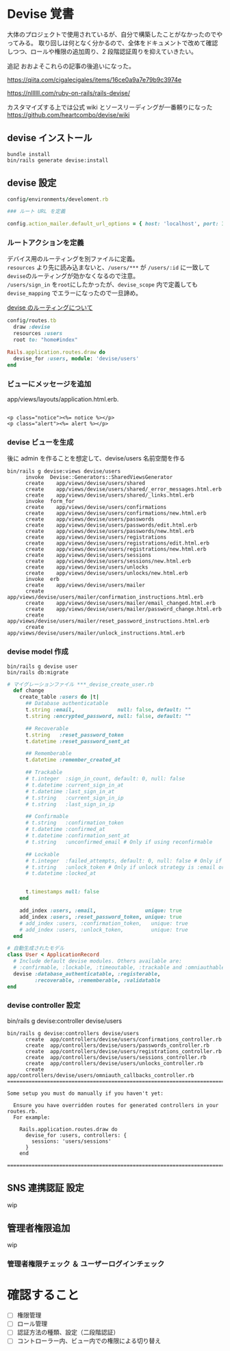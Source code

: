 # Devise 覚書

大体のプロジェクトで使用されているが、自分で構築したことがなかったのでやってみる。
取り回しは何となく分かるので、全体をドキュメントで改めて確認しつつ、ロールや権限の追加周り、2 段階認証周りを抑えていきたい。

追記
おおよそこれらの記事の後追いになった。

https://qiita.com/cigalecigales/items/16ce0a9a7e79b9c3974e

https://nllllll.com/ruby-on-rails/rails-devise/

カスタマイズする上では公式 wiki とソースリーディングが一番頼りになった  
https://github.com/heartcombo/devise/wiki

## devise インストール

```shell
bundle install
bin/rails generate devise:install
```

## devise 設定

```ruby
config/environments/develoment.rb

### ルート URL を定義

config.action_mailer.default_url_options = { host: 'localhost', port: 3000 }

```

### ルートアクションを定義

デバイス用のルーティングを別ファイルに定義。  
`resources` より先に読み込まないと、`/users/***` が `/users/:id` に一致して `devise`のルーティングが効かなくなるので注意。  
`/users/sign_in` を`root`にしたかったが、`devise_scope` 内で定義しても `devise_mapping` でエラーになったので一旦諦め。

[devise のルーティングについて](http://www.code-magagine.com/?p=13096)

```ruby
config/routes.tb
  draw :devise
  resources :users
  root to: "home#index"
```

```ruby
Rails.application.routes.draw do
  devise_for :users, module: 'devise/users'
end
```

### ビューにメッセージを追加

app/views/layouts/application.html.erb.

```erb

<p class="notice"><%= notice %></p>
<p class="alert"><%= alert %></p>
```

### devise ビューを生成

後に admin を作ることを想定して、devise/users 名前空間を作る

```shell
bin/rails g devise:views devise/users
      invoke  Devise::Generators::SharedViewsGenerator
      create    app/views/devise/users/shared
      create    app/views/devise/users/shared/_error_messages.html.erb
      create    app/views/devise/users/shared/_links.html.erb
      invoke  form_for
      create    app/views/devise/users/confirmations
      create    app/views/devise/users/confirmations/new.html.erb
      create    app/views/devise/users/passwords
      create    app/views/devise/users/passwords/edit.html.erb
      create    app/views/devise/users/passwords/new.html.erb
      create    app/views/devise/users/registrations
      create    app/views/devise/users/registrations/edit.html.erb
      create    app/views/devise/users/registrations/new.html.erb
      create    app/views/devise/users/sessions
      create    app/views/devise/users/sessions/new.html.erb
      create    app/views/devise/users/unlocks
      create    app/views/devise/users/unlocks/new.html.erb
      invoke  erb
      create    app/views/devise/users/mailer
      create    app/views/devise/users/mailer/confirmation_instructions.html.erb
      create    app/views/devise/users/mailer/email_changed.html.erb
      create    app/views/devise/users/mailer/password_change.html.erb
      create    app/views/devise/users/mailer/reset_password_instructions.html.erb
      create    app/views/devise/users/mailer/unlock_instructions.html.erb
```

### devise model 作成

```shell
bin/rails g devise user
bin/rails db:migrate
```

```ruby
# マイグレーションファイル ***_devise_create_user.rb
  def change
    create_table :users do |t|
      ## Database authenticatable
      t.string :email,              null: false, default: ""
      t.string :encrypted_password, null: false, default: ""

      ## Recoverable
      t.string   :reset_password_token
      t.datetime :reset_password_sent_at

      ## Rememberable
      t.datetime :remember_created_at

      ## Trackable
      # t.integer  :sign_in_count, default: 0, null: false
      # t.datetime :current_sign_in_at
      # t.datetime :last_sign_in_at
      # t.string   :current_sign_in_ip
      # t.string   :last_sign_in_ip

      ## Confirmable
      # t.string   :confirmation_token
      # t.datetime :confirmed_at
      # t.datetime :confirmation_sent_at
      # t.string   :unconfirmed_email # Only if using reconfirmable

      ## Lockable
      # t.integer  :failed_attempts, default: 0, null: false # Only if lock strategy is :failed_attempts
      # t.string   :unlock_token # Only if unlock strategy is :email or :both
      # t.datetime :locked_at


      t.timestamps null: false
    end

    add_index :users, :email,                unique: true
    add_index :users, :reset_password_token, unique: true
    # add_index :users, :confirmation_token,   unique: true
    # add_index :users, :unlock_token,         unique: true
  end
```

```ruby
# 自動生成されたモデル
class User < ApplicationRecord
  # Include default devise modules. Others available are:
  # :confirmable, :lockable, :timeoutable, :trackable and :omniauthable
  devise :database_authenticatable, :registerable,
         :recoverable, :rememberable, :validatable
end
```

### devise controller 設定

bin/rails g devise:controller devise/users

```shell
bin/rails g devise:controllers devise/users
      create  app/controllers/devise/users/confirmations_controller.rb
      create  app/controllers/devise/users/passwords_controller.rb
      create  app/controllers/devise/users/registrations_controller.rb
      create  app/controllers/devise/users/sessions_controller.rb
      create  app/controllers/devise/users/unlocks_controller.rb
      create  app/controllers/devise/users/omniauth_callbacks_controller.rb
===============================================================================

Some setup you must do manually if you haven't yet:

  Ensure you have overridden routes for generated controllers in your routes.rb.
  For example:

    Rails.application.routes.draw do
      devise_for :users, controllers: {
        sessions: 'users/sessions'
      }
    end

===============================================================================
```

## SNS 連携認証 設定

wip

## 管理者権限追加

wip

### 管理者権限チェック ＆ ユーザーログインチェック

# 確認すること

- [ ] 権限管理
- [ ] ロール管理
- [ ] 認証方法の種類、設定（二段階認証）
- [ ] コントローラー内、ビュー内での権限による切り替え
